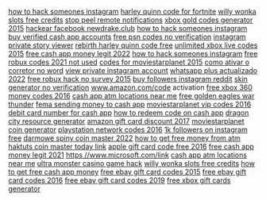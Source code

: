 <a href="https://lookerstudio.google.com/u/0/reporting/254806b8-a561-4be9-a0eb-5aa9d40b2ac3/page/YWMED">how to hack someones instagram</a>
<a href="https://lookerstudio.google.com/reporting/9aff9c1b-c330-4c27-98e6-fcd33e336047/page/DjD">harley quinn code for fortnite</a>
<a href="https://lookerstudio.google.com/reporting/43058683-c4ea-4be0-b159-85660a5eea6c/page/DjD">willy wonka slots free credits</a>
<a href="https://lookerstudio.google.com/reporting/0625598a-6b02-4a9a-b635-bd3eedc296eb/page/DjD">stop peel remote notifications</a>
<a href="https://lookerstudio.google.com/reporting/e8f6d2ae-d957-4b26-8202-3f540ea0b102/page/DjD">xbox gold codes generator 2015</a>
<a href="https://lookerstudio.google.com/reporting/cd77f957-09ed-46d8-840f-69d15b588410/page/DjD">hackear facebook newdrake.club</a>
<a href="https://lookerstudio.google.com/reporting/148c92e9-73ba-4965-b7c5-ebba305c2682/page/DjD">how to hack someones instagram</a>
<a href="https://lookerstudio.google.com/reporting/6518fc8e-496d-423f-9f7f-006a6ca60c79/page/OrfAD">buy verified cash app accounts</a>
<a href="https://lookerstudio.google.com/u/0/reporting/f8c77702-609c-4f51-808b-61ca40349ecf/page/0TMED">free psn codes no verification</a>
<a href="https://lookerstudio.google.com/reporting/baa45f1b-e389-4e6f-a4cc-0a8901aa33bd/page/DjD">instagram private story viewer</a>
<a href="https://lookerstudio.google.com/reporting/5a8779e5-b3fe-4f53-a464-6e3c3885d57d/page/DjD">rebirth harley quinn code free</a>
<a href="https://lookerstudio.google.com/reporting/18fbd9c4-886a-4e06-be85-9e1f255db3d6/page/DjD">unlimited xbox live codes 2015</a>
<a href="https://lookerstudio.google.com/reporting/ed57aa19-469c-437e-926d-064267608dcb/page/T51AD">free cash app money legit 2022</a>
<a href="https://lookerstudio.google.com/reporting/a5e6a096-ef28-4e1c-bf0a-22d00e7ba17e/page/DjD">how to hack someones instagram</a>
<a href="https://lookerstudio.google.com/reporting/8d2400ee-f451-4435-957e-de09eea51828/page/DjD">free robux codes 2021 not used</a>
<a href="https://lookerstudio.google.com/reporting/fcd453a5-6b6e-41fc-b235-716bee7584c8/page/DjD">codes for moviestarplanet 2015</a>
<a href="https://lookerstudio.google.com/reporting/26092a2c-28d2-4e5a-9b22-e34b58a8f4e2/page/DjD">como ativar o corretor no word</a>
<a href="https://lookerstudio.google.com/reporting/ff2a6a52-4b9e-45b5-b43f-c76613f906be/page/DjD">view private instagram account</a>
<a href="https://lookerstudio.google.com/reporting/b19450d9-8a8e-4aba-a2db-09f73873f7c9/page/DjD">whatsapp plus actualizado 2022</a>
<a href="https://lookerstudio.google.com/reporting/bd1be4e6-5ab6-4df6-baca-d7b957d0edea/page/DjD">free robux hack no survey 2015</a>
<a href="https://lookerstudio.google.com/reporting/b2eb5e63-8b85-42ca-bb02-b6d02dc54977/page/DjD">buy followers instagram reddit</a>
<a href="https://lookerstudio.google.com/reporting/2306c262-a605-4424-ab63-b95a9c85ea7e/page/DjD">skin generator no verification</a>
<a href="https://lookerstudio.google.com/reporting/1c167988-fab5-430c-8989-4562d21309fd/page/DjD">www.amazon.com/code activation</a>
<a href="https://lookerstudio.google.com/reporting/388afcaf-c91d-4c19-9fde-f82ddae1b11f/page/DjD">free xbox 360 money codes 2016</a>
<a href="https://lookerstudio.google.com/reporting/37f6cbb9-b50c-4258-a541-769b0d0e8fbc/page/T51AD">cash app atm locations near me</a>
<a href="https://lookerstudio.google.com/s/vrmahWzh3fU">free golden eagles war thunder</a>
<a href="https://lookerstudio.google.com/reporting/15004e02-5e26-49ac-9f98-78292b7e377a/page/DjD">fema sending money to cash app</a>
<a href="https://lookerstudio.google.com/reporting/736405b0-a89e-42b0-8bd8-1241b114a0a8/page/DjD">moviestarplanet vip codes 2016</a>
<a href="https://lookerstudio.google.com/reporting/c41857f2-222a-4086-bc4b-b2743cb56148/page/YJT9C">debit card number for cash app</a>
<a href="https://lookerstudio.google.com/reporting/632d6464-e85e-4c89-ba85-e3d5f9344c8c/page/DjD">how to redeem code on cash app</a>
<a href="https://lookerstudio.google.com/s/sxodibAVxDM">dragon city resource generator</a>
<a href="https://lookerstudio.google.com/reporting/1591bd5d-e9be-43a6-9831-53dd13a89866/page/DjD">amazon gift card discount 2017</a>
<a href="https://lookerstudio.google.com/reporting/12e07971-3858-4dc4-8493-3b05e7b56b71/page/DjD">moviestarplanet coin generator</a>
<a href="https://lookerstudio.google.com/reporting/53193cdc-b615-4d51-9393-4ad182dbd31e/page/DjD">playstation network codes 2016</a>
<a href="https://lookerstudio.google.com/reporting/2e0dc527-b5d5-4ef5-b374-d9b56ec24168/page/DjD">1k followers on instagram free</a>
<a href="https://lookerstudio.google.com/reporting/f8b068f7-2da7-4670-b1d5-ada658231020/page/DjD">darmowe spiny coin master 2022</a>
<a href="https://lookerstudio.google.com/reporting/3f54f938-727d-42c8-8d95-0f20dd45c8cc/page/FwwAD">how to get free money from atm</a>
<a href="https://lookerstudio.google.com/reporting/f033f88a-0f2b-4fda-a493-632fec32e6fe/page/DjD">haktuts coin master today link</a>
<a href="https://lookerstudio.google.com/reporting/4284f012-be55-4655-b4cd-72a98f6a1ab0/page/DjD">apple gift card code free 2016</a>
<a href="https://lookerstudio.google.com/reporting/023f3dfe-e46f-418a-bf65-5caada8d1391/page/urfAD">free cash app money legit 2021</a>
<a href="https://lookerstudio.google.com/reporting/0560717c-24fa-4429-a55e-fe15580dc413/page/DjD">https //www.microsoft.com/link</a>
<a href="https://lookerstudio.google.com/reporting/1bb260f7-00cf-47cc-818d-3c5c4c61d6d3/page/9ofAD">cash app atm locations near me</a>
<a href="https://lookerstudio.google.com/reporting/301d2e47-6a41-491d-83ed-07f57fb75266/page/fTgDD">ultra monster casino game hack</a>
<a href="https://lookerstudio.google.com/reporting/256b9a20-f290-48f7-992a-4c8354e17e5f/page/0thED">willy wonka slots free credits</a>
<a href="https://lookerstudio.google.com/reporting/384794af-4fca-4202-ae26-e465e8b7152a/page/urwAD">how to get free cash app money</a>
<a href="https://lookerstudio.google.com/reporting/5add56a2-3e97-4344-960b-0e122a28fab0/page/4vWED">free ebay gift card codes 2015</a>
<a href="https://lookerstudio.google.com/reporting/5add56a2-3e97-4344-960b-0e122a28fab0/page/4vWED">free ebay gift card codes 2016</a>
<a href="https://lookerstudio.google.com/reporting/5add56a2-3e97-4344-960b-0e122a28fab0/page/4vWED">free ebay gift card codes 2019</a>
<a href="https://lookerstudio.google.com/reporting/24011b9b-055a-4427-b483-bc62fc03c017/page/JsWED">free xbox gift cards generator</a>
